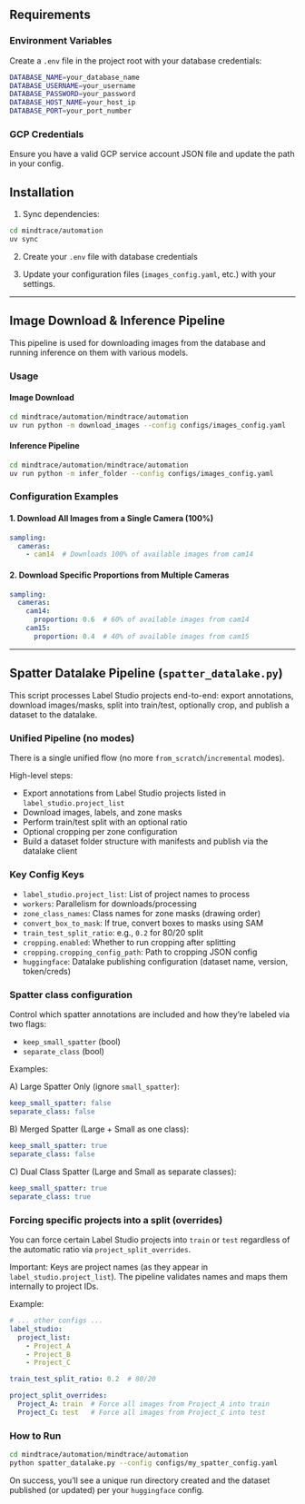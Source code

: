 ## Requirements

### Environment Variables
Create a `.env` file in the project root with your database credentials:
```bash
DATABASE_NAME=your_database_name
DATABASE_USERNAME=your_username
DATABASE_PASSWORD=your_password
DATABASE_HOST_NAME=your_host_ip
DATABASE_PORT=your_port_number
```

### GCP Credentials
Ensure you have a valid GCP service account JSON file and update the path in your config.

## Installation

1. Sync dependencies:
```bash
cd mindtrace/automation
uv sync
```

2. Create your `.env` file with database credentials

3. Update your configuration files (`images_config.yaml`, etc.) with your settings.

---

## Image Download & Inference Pipeline

This pipeline is used for downloading images from the database and running inference on them with various models.

### Usage

#### Image Download
```bash
cd mindtrace/automation/mindtrace/automation
uv run python -m download_images --config configs/images_config.yaml
```

#### Inference Pipeline
```bash
cd mindtrace/automation/mindtrace/automation
uv run python -m infer_folder --config configs/images_config.yaml
```

### Configuration Examples

#### 1. Download All Images from a Single Camera (100%)
```yaml
sampling:
  cameras:
    - cam14  # Downloads 100% of available images from cam14
```

#### 2. Download Specific Proportions from Multiple Cameras
```yaml
sampling:
  cameras:
    cam14:
      proportion: 0.6  # 60% of available images from cam14
    cam15:
      proportion: 0.4  # 40% of available images from cam15
```

---

## Spatter Datalake Pipeline (`spatter_datalake.py`)

This script processes Label Studio projects end-to-end: export annotations, download images/masks, split into train/test, optionally crop, and publish a dataset to the datalake.

### Unified Pipeline (no modes)
There is a single unified flow (no more `from_scratch`/`incremental` modes).

High-level steps:
- Export annotations from Label Studio projects listed in `label_studio.project_list`
- Download images, labels, and zone masks
- Perform train/test split with an optional ratio
- Optional cropping per zone configuration
- Build a dataset folder structure with manifests and publish via the datalake client

### Key Config Keys
- `label_studio.project_list`: List of project names to process
- `workers`: Parallelism for downloads/processing
- `zone_class_names`: Class names for zone masks (drawing order)
- `convert_box_to_mask`: If true, convert boxes to masks using SAM
- `train_test_split_ratio`: e.g., `0.2` for 80/20 split
- `cropping.enabled`: Whether to run cropping after splitting
- `cropping.cropping_config_path`: Path to cropping JSON config
- `huggingface`: Datalake publishing configuration (dataset name, version, token/creds)

### Spatter class configuration
Control which spatter annotations are included and how they’re labeled via two flags:
- `keep_small_spatter` (bool)
- `separate_class` (bool)

Examples:

A) Large Spatter Only (ignore `small_spatter`):
```yaml
keep_small_spatter: false
separate_class: false
```

B) Merged Spatter (Large + Small as one class):
```yaml
keep_small_spatter: true
separate_class: false
```

C) Dual Class Spatter (Large and Small as separate classes):
```yaml
keep_small_spatter: true
separate_class: true
```

### Forcing specific projects into a split (overrides)
You can force certain Label Studio projects into `train` or `test` regardless of the automatic ratio via `project_split_overrides`.

Important: Keys are project names (as they appear in `label_studio.project_list`). The pipeline validates names and maps them internally to project IDs.

Example:
```yaml
# ... other configs ...
label_studio:
  project_list:
    - Project_A
    - Project_B
    - Project_C

train_test_split_ratio: 0.2  # 80/20

project_split_overrides:
  Project_A: train  # Force all images from Project_A into train
  Project_C: test   # Force all images from Project_C into test
```

### How to Run
```bash
cd mindtrace/automation/mindtrace/automation
python spatter_datalake.py --config configs/my_spatter_config.yaml
```

On success, you’ll see a unique run directory created and the dataset published (or updated) per your `huggingface` config. 